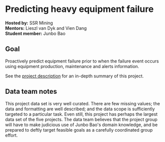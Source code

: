 # Predicting heavy equipment failure

**Hosted by:** SSR Mining  
**Mentors:** Lieszl van Dyk and Vien Dang  
**Student member:** Junbo Bao

## Goal

Proactively predict equipment failure prior to when the failure event occurs
using equipment production, maintenance and alerts information.

See the [project description](./ssr.pdf) for an in-depth summary of this
project.

## Data team notes

This project data set is very well curated. There are few missing values; the
data and formatting are well described; and the data scope is sufficiently
targeted to a particular task. Even still, this project has perhaps the largest
data set of the five projects. The data team believes that the project group
will have to make judicious use of Junbo Bao's domain knowledge, and be prepared
to deftly target feasible goals as a carefully coordinated group effort.
